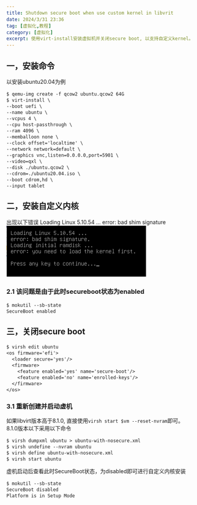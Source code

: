 ```yaml
---
title: Shutdown secure boot when use custom kernel in libvrit
date: 2024/3/31 23:36
tag: [虚拟化,教程]
category: [虚拟化]
excerpt: 使用virt-install安装虚拟机并关闭secure boot, 以支持自定义kernel。
---
```



## 一，安装命令
以安装ubuntu20.04为例
```
$ qemu-img create -f qcow2 ubuntu.qcow2 64G
$ virt-install \
--boot uefi \
--name ubuntu \
--vcpus 4 \
--cpu host-passthrough \
--ram 4096 \
--memballoon none \
--clock offset='localtime' \
--network network=default \
--graphics vnc,listen=0.0.0.0,port=5901 \
--video=qxl \
--disk ./ubuntu.qcow2 \
--cdrom=./ubuntu20.04.iso \
--boot cdrom,hd \
--input tablet
```


## 二，安装自定义内核
出现以下错误
Loading Linux 5.10.54 ...
error: bad shim signature
![](/img/blog/atsm-boot-error.png)

### 2.1 该问题是由于此时secureboot状态为enabled
```
$ mokutil --sb-state
SecureBoot enabled
```

## 三，关闭secure boot
```
$ virsh edit ubuntu
<os firmware='efi'>
  <loader secure='yes'/>
  <firmware>
    <feature enabled='yes' name='secure-boot'/>
    <feature enabled='no' name='enrolled-keys'/>
  </firmware>
</os>
```

### 3.1 重新创建并启动虚机
如果libvirt版本高于8.1.0, 直接使用`virsh start $vm --reset-nvram`即可。  
8.1.0版本以下采用以下命令
```
$ virsh dumpxml ubuntu > ubuntu-with-nosecure.xml
$ virsh undefine --nvram ubuntu
$ virsh define ubuntu-with-nosecure.xml
$ virsh start ubuntu
```

虚机启动后查看此时SecureBoot状态，为disabled即可进行自定义内核安装
```
$ mokutil --sb-state
SecureBoot disabled
Platform is in Setup Mode
```
